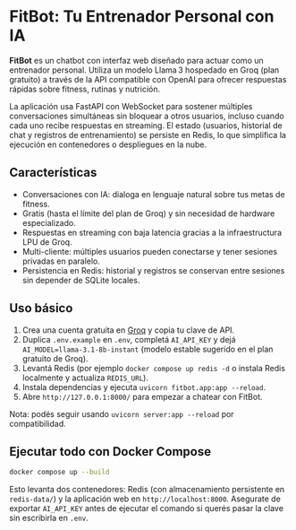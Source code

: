 # FitBot: Tu Entrenador Personal con IA

**FitBot** es un chatbot con interfaz web diseñado para actuar como un entrenador personal. Utiliza un modelo Llama 3 hospedado en Groq (plan gratuito) a través de la API compatible con OpenAI para ofrecer respuestas rápidas sobre fitness, rutinas y nutrición.

La aplicación usa FastAPI con WebSocket para sostener múltiples conversaciones simultáneas sin bloquear a otros usuarios, incluso cuando cada uno recibe respuestas en streaming. El estado (usuarios, historial de chat y registros de entrenamiento) se persiste en Redis, lo que simplifica la ejecución en contenedores o despliegues en la nube.

## Características
- Conversaciones con IA: dialoga en lenguaje natural sobre tus metas de fitness.
- Gratis (hasta el límite del plan de Groq) y sin necesidad de hardware especializado.
- Respuestas en streaming con baja latencia gracias a la infraestructura LPU de Groq.
- Multi-cliente: múltiples usuarios pueden conectarse y tener sesiones privadas en paralelo.
- Persistencia en Redis: historial y registros se conservan entre sesiones sin depender de SQLite locales.

## Uso básico
1. Crea una cuenta gratuita en [Groq](https://console.groq.com/keys) y copia tu clave de API.
2. Duplica `.env.example` en `.env`, completá `AI_API_KEY` y dejá `AI_MODEL=llama-3.1-8b-instant` (modelo estable sugerido en el plan gratuito de Groq).
3. Levantá Redis (por ejemplo `docker compose up redis -d` o instala Redis localmente y actualiza `REDIS_URL`).
4. Instala dependencias y ejecuta `uvicorn fitbot.app:app --reload`.
5. Abre `http://127.0.0.1:8000/` para empezar a chatear con FitBot.

Nota: podés seguir usando `uvicorn server:app --reload` por compatibilidad.

## Ejecutar todo con Docker Compose

```bash
docker compose up --build
```

Esto levanta dos contenedores: Redis (con almacenamiento persistente en `redis-data/`) y la aplicación web en `http://localhost:8000`. Asegurate de exportar `AI_API_KEY` antes de ejecutar el comando si querés pasar la clave sin escribirla en `.env`.
